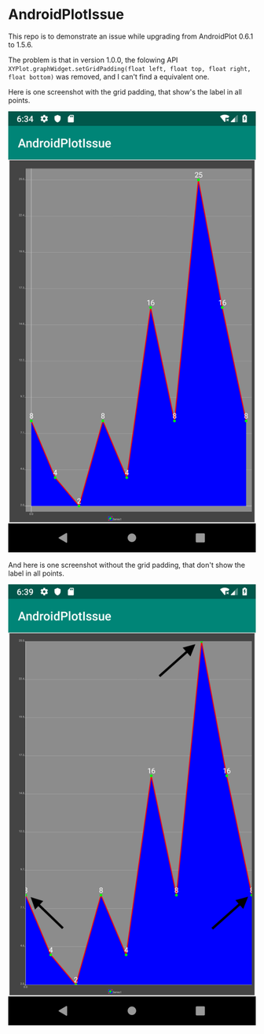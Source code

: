 # AndroidPlotIssue

This repo is to demonstrate an issue while upgrading from AndroidPlot 0.6.1 to 1.5.6.


The problem is that in version 1.0.0, the folowing API `XYPlot.graphWidget.setGridPadding(float left, float top, float right, float bottom)` was removed, and I can't find a equivalent one.

Here is one screenshot with the grid padding, that show's the label in all points.

![Alt text](Screenshot_with_gridpadding.png?raw=true "screenshot with grid padding")

And here is one screenshot without the grid padding, that don't show the label in all points.

![Alt text](Screenshot_without_gridpadding.png?raw=true "screenshot without grid padding")

